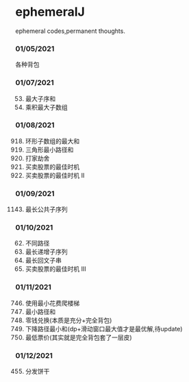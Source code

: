 # ephemeralJ
ephemeral codes,permanent thoughts.

### 01/05/2021
各种背包<br>

### 01/07/2021
53. 最大子序和<br>
152. 乘积最大子数组<br>

### 01/08/2021
918. 环形子数组的最大和<br>
120. 三角形最小路径和<br>
198. 打家劫舍<br>
121. 买卖股票的最佳时机<br>
122. 买卖股票的最佳时机 II<br>

### 01/09/2021
1143. 最长公共子序列<br>


### 01/10/2021
62. 不同路径<br>
300. 最长递增子序列<br>
5. 最长回文子串<br>
123. 买卖股票的最佳时机 III<br>

### 01/11/2021
746. 使用最小花费爬楼梯<br>
64. 最小路径和<br>
322. 零钱兑换(本质是充分+完全背包)<br>
931. 下降路径最小和(dp+滑动窗口最大值才是最优解,待update)<br>
983. 最低票价(其实就是完全背包套了一层皮)<br>

### 01/12/2021
455. 分发饼干<br>